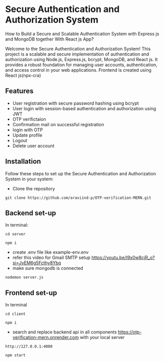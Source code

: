 
# Secure Authentication and Authorization System
How to Build a Secure and Scalable Authentication System with Express js and MongoDB together With React js App?


Welcome to the Secure Authentication and Authorization System! This project is a scalable and secure implementation of authentication and authorization using Node.js, Express.js, bcrypt, MongoDB, and React js. It provides a robust foundation for managing user accounts, authentication, and access control in your web applications. Frontend is created using React js(npx-cra)


## Features

- User registration with secure password hashing using bcrypt
- User login with session-based authentication and authorization using JWT
- OTP verifictaion
- Confirmation mail on successful registration
- login with OTP
- Update profile
- Logout
- Delete user account


## Installation

Follow these steps to set up the Secure Authentication and Authorization System in your system:

- Clone the repository
```
git clone https://github.com/araviind-p/OTP-verification-MERN.git
```

## Backend set-up
In terminal:
```
cd server
```
```
npm i
```
- create .env file like example-env.env
- refer this video for Gmail SMTP setup https://youtu.be/I9x0w8cjR_o?si=JvEM6g5Fcthy8Ybq
- make sure mongodb is connected
```
nodemon server.js
```

## Frontend set-up
In terminal
```
cd client
```
```
npm i
```
- search and replace backend api in all components https://otp-verification-mern.onrender.com
with your local server
```
http://127.0.0.1:4000
```
```
npm start
```
